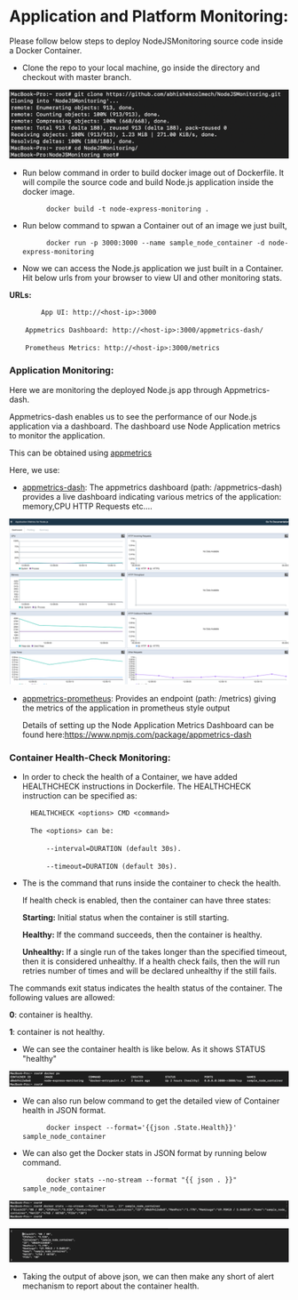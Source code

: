 # Application and Platform Monitoring:

Please follow below steps to deploy NodeJSMonitoring source code inside a Docker Container.

* Clone the repo to your local machine, go inside the directory and checkout with master branch.
	
 ![alt text](/images/git_clone.png)
	    
* Run below command in order to build docker image out of Dockerfile. It will compile the source code and build Node.js application inside the docker image.

            docker build -t node-express-monitoring .
    
* Run below command to spwan a Container out of an image we just built,
        
            docker run -p 3000:3000 --name sample_node_container -d node-express-monitoring
    
* Now we can access the Node.js application we just built in a Container. Hit below urls from your browser to view UI and other monitoring stats.

**URLs:**

            App UI: http://<host-ip>:3000

	    Appmetrics Dashboard: http://<host-ip>:3000/appmetrics-dash/

	    Prometheus Metrics: http://<host-ip>:3000/metrics


### Application Monitoring:

Here we are monitoring the deployed Node.js app through Appmetrics-dash.

 Appmetrics-dash enables us to see the performance of our Node.js application via a dashboard. The dashboard use Node Application metrics to monitor the application.

 This can be obtained using [appmetrics](https://github.com/RuntimeTools/appmetrics)

Here, we use:

* [appmetrics-dash](https://www.npmjs.com/package/appmetrics-dash): The appmetrics dashboard (path: <host>/appmetrics-dash) provides a live dashboard indicating various metrics of the application: memory,CPU HTTP Requests etc....

 ![alt text](/images/AppMetrics.png)


* [appmetrics-prometheus](https://www.npmjs.com/package/appmetrics-prometheus): Provides an endpoint (path: <host>/metrics) giving the metrics of the application in prometheus style output


    Details of setting up the Node Application Metrics Dashboard can be found here:https://www.npmjs.com/package/appmetrics-dash

### Container Health-Check Monitoring:

* In order to check the health of a Container, we have added HEALTHCHECK instructions in Dockerfile.
    The HEALTHCHECK instruction can be specified as:

        HEALTHCHECK <options> CMD <command>

        The <options> can be:

            --interval=DURATION (default 30s).

            --timeout=DURATION (default 30s).
    
* The <command> is the command that runs inside the container to check the health.

   If health check is enabled, then the container can have three states:

    **Starting:** Initial status when the container is still starting.

    **Healthy:** If the command succeeds, then the container is healthy.

    **Unhealthy:** If a single run of the <command> takes longer than the specified timeout, then it is considered unhealthy. If a health check fails, then the <command> will run retries number of times and will be declared unhealthy if the <command> still fails.

The commands exit status indicates the health status of the container. The following values are allowed:

   **0**: container is healthy.

   **1**: container is not healthy.

* We can see the container health is like below. As it shows STATUS "healthy"

![alt text](/images/docker_ps.png)


* We can also run below command to get the detailed view of Container health in JSON format.
        
            docker inspect --format='{{json .State.Health}}' sample_node_container

* We can also get the Docker stats in JSON format by running below command.

            docker stats --no-stream --format "{{ json . }}" sample_node_container
    
![alt text](/images/docker_stats1.png)

![alt text](/images/docker_stats2.png)

* Taking the output of above json, we can then make any short of alert mechanism to report about the container health.
